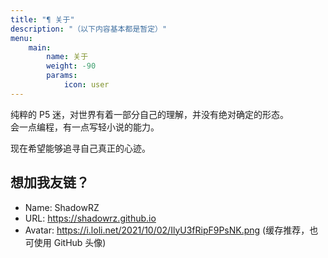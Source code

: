 ```yaml
---
title: "¶ 关于"
description: "（以下内容基本都是暂定）"
menu:
    main:
        name: 关于
        weight: -90
        params:
            icon: user
---
```


纯粹的 P5 迷，对世界有着一部分自己的理解，并没有绝对确定的形态。  
会一点编程，有一点写轻小说的能力。

现在希望能够追寻自己真正的心迹。

## 想加我友链？

* Name: ShadowRZ
* URL: https://shadowrz.github.io
* Avatar: https://i.loli.net/2021/10/02/IlyU3fRipF9PsNK.png (缓存推荐，也可使用 GitHub 头像)
